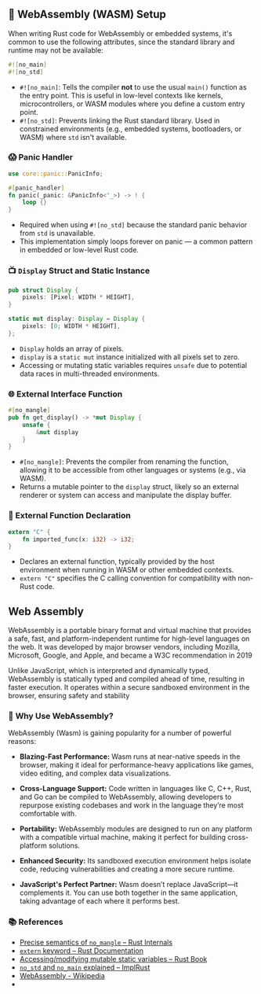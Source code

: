 ## 🔧 WebAssembly (WASM) Setup

When writing Rust code for WebAssembly or embedded systems, it's common to use the following attributes, since the standard library and runtime may not be available:

```rust
#![no_main]
#![no_std]
```

- `#![no_main]`: Tells the compiler **not** to use the usual `main()` function as the entry point. This is useful in low-level contexts like kernels, microcontrollers, or WASM modules where you define a custom entry point.
- `#![no_std]`: Prevents linking the Rust standard library. Used in constrained environments (e.g., embedded systems, bootloaders, or WASM) where `std` isn't available.

### 😱 Panic Handler

```rust
use core::panic::PanicInfo;

#[panic_handler]
fn panic(_panic: &PanicInfo<'_>) -> ! {
    loop {}
}
```

- Required when using `#![no_std]` because the standard panic behavior from `std` is unavailable.
- This implementation simply loops forever on panic — a common pattern in embedded or low-level Rust code.

### 📺 `Display` Struct and Static Instance

```rust
pub struct Display {
    pixels: [Pixel; WIDTH * HEIGHT],
}

static mut display: Display = Display {
    pixels: [0; WIDTH * HEIGHT],
};
```

- `Display` holds an array of pixels.
- `display` is a `static mut` instance initialized with all pixels set to zero.
- Accessing or mutating static variables requires `unsafe` due to potential data races in multi-threaded environments.

### 🌐 External Interface Function

```rust
#[no_mangle]
pub fn get_display() -> *mut Display {
    unsafe {
        &mut display
    }
}
```

- `#[no_mangle]`: Prevents the compiler from renaming the function, allowing it to be accessible from other languages or systems (e.g., via WASM).
- Returns a mutable pointer to the `display` struct, likely so an external renderer or system can access and manipulate the display buffer.

### 🔗 External Function Declaration

```rust
extern "C" {
    fn imported_func(x: i32) -> i32;
}
```

- Declares an external function, typically provided by the host environment when running in WASM or other embedded contexts.
- `extern "C"` specifies the C calling convention for compatibility with non-Rust code.


## Web Assembly
WebAssembly is a portable binary format and virtual machine that provides a safe, fast, and platform-independent runtime for high-level languages on the web. It was developed by major browser vendors, including Mozilla, Microsoft, Google, and Apple, and became a W3C recommendation in 2019

Unlike JavaScript, which is interpreted and dynamically typed, WebAssembly is statically typed and compiled ahead of time, resulting in faster execution. It operates within a secure sandboxed environment in the browser, ensuring safety and stability

### 🚀 **Why Use WebAssembly?**

WebAssembly (Wasm) is gaining popularity for a number of powerful reasons:

- **Blazing-Fast Performance:** Wasm runs at near-native speeds in the browser, making it ideal for performance-heavy applications like games, video editing, and complex data visualizations.

- **Cross-Language Support:** Code written in languages like C, C++, Rust, and Go can be compiled to WebAssembly, allowing developers to repurpose existing codebases and work in the language they’re most comfortable with.

- **Portability:** WebAssembly modules are designed to run on any platform with a compatible virtual machine, making it perfect for building cross-platform solutions.

- **Enhanced Security:** Its sandboxed execution environment helps isolate code, reducing vulnerabilities and creating a more secure runtime.

- **JavaScript's Perfect Partner:** Wasm doesn’t replace JavaScript—it complements it. You can use both together in the same application, taking advantage of each where it performs best.

### 📚 References

- [Precise semantics of `no_mangle` – Rust Internals](https://internals.rust-lang.org/t/precise-semantics-of-no-mangle/4098)  
- [`extern` keyword – Rust Documentation](https://doc.rust-lang.org/std/keyword.extern.html)  
- [Accessing/modifying mutable static variables – Rust Book](https://doc.rust-lang.org/book/ch20-01-unsafe-rust.html#accessing-or-modifying-a-mutable-static-variable)  
- [`no_std` and `no_main` explained – ImplRust](https://pico.implrust.com/core-concepts/no-std-main.html)
- [WebAssembly - Wikipedia](https://en.wikipedia.org/wiki/WebAssembly)
- 
